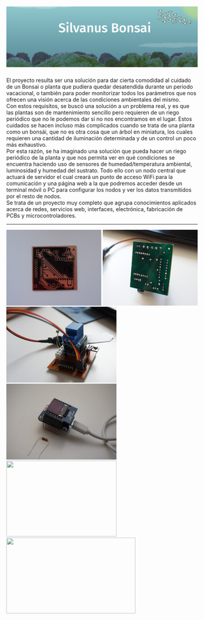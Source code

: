 # ![imagen_proyecto](Documentos/Logo.png)

El proyecto resulta ser una solución para dar cierta
comodidad al cuidado de un Bonsai o planta que pudiera quedar desatendida
durante un periodo vacacional, o también para poder monitorizar todos los
parámetros que nos ofrecen una visión acerca de las condiciones ambientales
del mismo.  
Con estos requisitos, se buscó una solución a un problema real, y es que las
plantas son de mantenimiento sencillo pero requieren de un riego periódico
que no le podemos dar si no nos encontramos en el lugar.
Estos cuidados se hacen incluso más complicados cuando se trata de una
planta como un bonsái, que no es otra cosa que un árbol en miniatura, los
cuales requieren una cantidad de iluminación determinada y de un control
un poco más exhaustivo.  
Por esta razón, se ha imaginado una solución que pueda hacer un riego
periódico de la planta y que nos permita ver en qué condiciones se encuentra
haciendo uso de sensores de humedad/temperatura ambiental, luminosidad y
humedad del sustrato. Todo ello con un nodo central que actuará de servidor
el cual creará un punto de acceso WiFi para la comunicación y una página
web a la que podremos acceder desde un terminal móvil o PC para configurar
los nodos y ver los datos transmitidos por el resto de nodos.  
Se trata de un proyecto muy completo que agrupa conocimientos aplicados
acerca de redes, servicios web, interfaces, electrónica, fabricación de PCBs y
microcontroladores.  

***

<img width=250 height=200 src=Imágenes/DSC00450.JPG></img>
<img width=250 height=200 src=Imágenes/DSC00471.JPG></img>
<img width=290 height=200 src=Imágenes/DSC00469.JPG></img>
<img width=290 height=200 src=Imágenes/DSC00406.JPG></img>
<img width=290 height=200 src=Imágenes/Test.png></img>
<img width=340 height=200 src=Imágenes/web.png></img>

